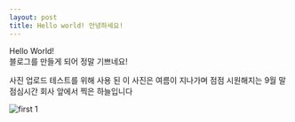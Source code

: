 ```yaml
---
layout: post
title: Hello world! 안녕하세요!
---
```


Hello World!  
블로그를 만들게 되어 정말 기쁘네요!

사진 업로드 테스트를 위해 사용 된 이 사진은 여름이 지나가며 점점 시원해지는 9월 말 점심시간 회사 앞에서 찍은 하늘입니다

![first 1]({{site.baseurl}}/assets/images/blog/Hello_World/11.jpg)
